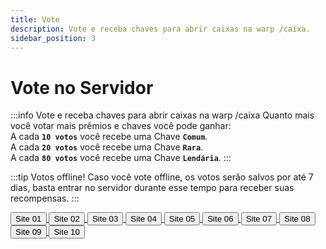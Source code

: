 ```yaml
---
title: Vote
description: Vote e receba chaves para abrir caixas na warp /caixa.
sidebar_position: 3
---
```


# Vote no Servidor

:::info Vote e receba chaves para abrir caixas na warp /caixa
Quanto mais você votar mais prêmios e chaves você pode ganhar:  
A cada **`10 votos`** você recebe uma Chave **`Comum`**.  
A cada **`20 votos`** você recebe uma Chave **`Rara`**.  
A cada **`80 votos`** você recebe uma Chave **`Lendária`**.
:::

:::tip Votos offline!
Caso você vote offline, os votos serão salvos por até 7 dias, basta entrar no servidor durante esse tempo para receber suas recompensas.
:::

<div>
  <a href="https://minecraft-mp.com/server/225174/vote">
    <button class="button button--lg button--primary shadow--tl" style={{margin: 10}}>Site 01</button>
  </a>
  <a href="https://www.planetminecraft.com/server/armageddon-server/vote">
    <button class="button button--lg button--primary shadow--tl" style={{margin: 10}}>Site 02</button>
  </a>
  <a href="https://minecraft-server-list.com/server/441552/vote">
    <button class="button button--lg button--primary shadow--tl" style={{margin: 10}}>Site 03</button>
  </a>
  <a href="https://topg.org/Minecraft/in-515193">
    <button class="button button--lg button--primary shadow--tl" style={{margin: 10}}>Site 04</button>
  </a>
  <a href="https://minecraftservers.org/vote/554608">
    <button class="button button--lg button--primary shadow--tl" style={{margin: 10}}>Site 05</button>
  </a>
  <a href="https://topminecraftservers.org/vote/6030">
    <button class="button button--lg button--primary shadow--tl" style={{margin: 10}}>Site 06</button>
  </a>
  <a href="https://mccommunity.net/server/127-Armageddon+Server/vote">
    <button class="button button--lg button--primary shadow--tl" style={{margin: 10}}>Site 07</button>
  </a>
  <a href="https://minecraft-server.net/vote/ArmaMC">
    <button class="button button--lg button--primary shadow--tl" style={{margin: 10}}>Site 08</button>
  </a>
  <a href="https://minecraft.buzz/vote/5241">
    <button class="button button--lg button--primary shadow--tl" style={{margin: 10}}>Site 09</button>
  </a>
  <a href="https://servers-minecraft.net/server-armageddon-server.1115/">
    <button class="button button--lg button--primary shadow--tl" style={{margin: 10}}>Site 10</button>
  </a>
</div>


